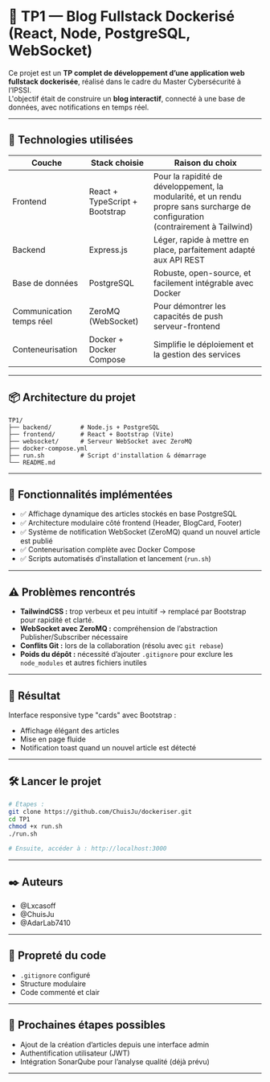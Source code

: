 # 🐳 TP1 — Blog Fullstack Dockerisé (React, Node, PostgreSQL, WebSocket)

Ce projet est un **TP complet de développement d’une application web fullstack dockerisée**, réalisé dans le cadre du Master Cybersécurité à l’IPSSI.  
L'objectif était de construire un **blog interactif**, connecté à une base de données, avec notifications en temps réel.

---

## 🚀 Technologies utilisées

| Couche      | Stack choisie | Raison du choix |
|-------------|---------------|-----------------|
| Frontend    | React + TypeScript + Bootstrap | Pour la rapidité de développement, la modularité, et un rendu propre sans surcharge de configuration (contrairement à Tailwind) |
| Backend     | Express.js    | Léger, rapide à mettre en place, parfaitement adapté aux API REST |
| Base de données | PostgreSQL | Robuste, open-source, et facilement intégrable avec Docker |
| Communication temps réel | ZeroMQ (WebSocket) | Pour démontrer les capacités de push serveur-frontend |
| Conteneurisation | Docker + Docker Compose | Simplifie le déploiement et la gestion des services |

---

## 📦 Architecture du projet

```
TP1/
├── backend/        # Node.js + PostgreSQL
├── frontend/       # React + Bootstrap (Vite)
├── websocket/      # Serveur WebSocket avec ZeroMQ
├── docker-compose.yml
├── run.sh          # Script d'installation & démarrage
└── README.md
```

---

## 🧩 Fonctionnalités implémentées

- ✅ Affichage dynamique des articles stockés en base PostgreSQL
- ✅ Architecture modulaire côté frontend (Header, BlogCard, Footer)
- ✅ Système de notification WebSocket (ZeroMQ) quand un nouvel article est publié
- ✅ Conteneurisation complète avec Docker Compose
- ✅ Scripts automatisés d’installation et lancement (`run.sh`)

---

## ⚠️ Problèmes rencontrés

- **TailwindCSS :** trop verbeux et peu intuitif → remplacé par Bootstrap pour rapidité et clarté.
- **WebSocket avec ZeroMQ :** compréhension de l’abstraction Publisher/Subscriber nécessaire
- **Conflits Git :** lors de la collaboration (résolu avec `git rebase`)
- **Poids du dépôt :** nécessité d’ajouter `.gitignore` pour exclure les `node_modules` et autres fichiers inutiles

---

## 📸 Résultat

Interface responsive type "cards" avec Bootstrap :
- Affichage élégant des articles
- Mise en page fluide
- Notification toast quand un nouvel article est détecté

---

## 🛠️ Lancer le projet

```bash
# Étapes :
git clone https://github.com/ChuisJu/dockeriser.git
cd TP1
chmod +x run.sh
./run.sh

# Ensuite, accéder à : http://localhost:3000
```

---

## ✒️ Auteurs

- @Lxcasoff
- @ChuisJu 
- @AdarLab7410
---

## 🧼 Propreté du code

- `.gitignore` configuré
- Structure modulaire
- Code commenté et clair

---

## 🏁 Prochaines étapes possibles

- Ajout de la création d’articles depuis une interface admin
- Authentification utilisateur (JWT)
- Intégration SonarQube pour l’analyse qualité (déjà prévu)

---
